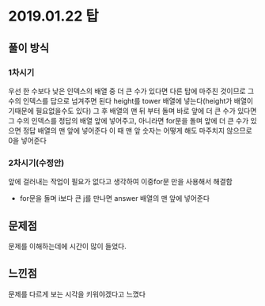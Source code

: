 # 2019.01.22 탑
## 풀이 방식 
### 1차시기
우선 한 수보다 낮은 인덱스의 배열 중 더 큰 수가 있다면 다른 탑에 마주친 것이므로 그 수의 인덱스를 답으로 넘겨주면 된다
height를 tower 배열에 넣는다(height가 배열이기때문에 필요없을수도 있다)
그 후 배열의 맨 뒤 부터 돌며 바로 앞에 더 큰 수가 있다면 그 수의 인덱스를 정답의 배열 앞에 넣어주고,
아니라면 for문을 돌며 앞에 더 큰 수가 있으면 정답 배열의 맨 앞에 넣어준다
이 때 맨 앞 숫자는 어떻게 해도 마주치지 않으므로 0을 넣어준다
### 2차시기(수정안)
앞에 걸러내는 작업이 필요가 없다고 생각하여 이중for문 만을 사용해서 해결함
- for문을 돌며 i보다 큰 j를 만나면 answer 배열의 맨 앞에 넣어준다

## 문제점
문제를 이해하는데에 시간이 많이 들었다.

## 느낀점
문제를 다르게 보는 시각을 키워야겠다고 느꼈다